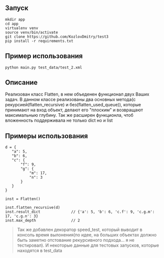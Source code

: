 ## Запуск

```
mkdir app
cd app
virtualenv venv
source venv/bin/activate
git clone https://github.com/KozlovDmitry/test3
pip install -r requirements.txt
```

## Пример использования

```
python main.py test_data/test_2.xml
```

## Описание

Реализован класс Flatten, в нем объеденен функционал двух Ваших задач.
В данном классе реализованы два основных метода(с рекурсией(flatten_recursive) и без(flatten_used_queue)), которые принимают на вход объект, делают его "плоским" и возвращают максимальныю глубину.
Так же расширен функционла, чтоб вложенность поддерживала не только dict но и list

## Примеры использования

```
d = {
   "a": 5,
   "b": 6,
   "c": {
       "f": 9,
       "g": {
           "m": 17,
           "n": 3
       }
   }
}

inst = Flatten()

inst.flatten_recursive(d)
inst.result_dict              // {'a': 5, 'b': 6, 'c.f': 9, 'c.g.m': 17, 'c.g.n': 3}
inst.max_depth                // 2
```

> Так же добавлен декоратор speed_test, который выводит в консоль время вылонения(по идее, на больших объектах должно быть заметно отстование рекурсивного подхода... я не тестировал). И некоторые данные для тестовых запусков, которые находятся в test_data
